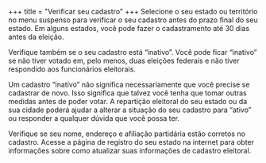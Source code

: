 +++
title = "Verificar seu cadastro"
+++
Selecione o seu estado ou território no menu suspenso para verificar o seu cadastro antes do prazo final do seu estado. Em alguns estados, você pode fazer o cadastramento até 30 dias antes da eleição.

Verifique também se o seu cadastro está “inativo”. Você pode ficar “inativo” se não tiver votado em, pelo menos, duas eleições federais e não tiver respondido aos funcionários eleitorais.

Um cadastro “inativo” não significa necessariamente que você precise se cadastrar de novo. Isso significa que talvez você tenha que tomar outras medidas antes de poder votar. A repartição eleitoral do seu estado ou da sua cidade poderá ajudar a alterar a situação do seu cadastro para “ativo” ou responder a qualquer dúvida que você possa ter.

Verifique se seu nome, endereço e afiliação partidária estão corretos no cadastro. Acesse a página de registro do seu estado na internet para obter informações sobre como atualizar suas informações de cadastro eleitoral.
